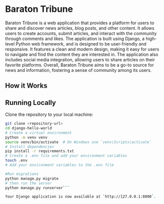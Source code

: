 # Baraton Tribune

Baraton Tribune is a web application that provides a platform for users to share and discover news articles, blog posts, and other content.
It allows users to create accounts, submit articles, and interact with the community through comments and likes.
The application is built using Django, a high-level Python web framework, and is designed to be user-friendly and responsive.
It features a clean and modern design, making it easy for users to navigate and find the content they are interested in. 
The application also includes social media integration, allowing users to share articles on their favorite platforms. 
Overall, Baraton Tribune aims to be a go-to source for news and information, fostering a sense of community among its users. 




## How it Works




## Running Locally
Clone the repository to your local machine:
```bash
git clone <repository-url>
cd django-hello-world
# Create a virtual environment
python -m venv venv
source venv/bin/activate  # On Windows use `venv\Scripts\activate`
# Install dependencies
pip install -r requirements.txt
# Create a .env file and add your environment variables
touch .env
# Add your environment variables to the .env file
```
```bash
#Run migrations
python manage.py migrate
# then run the server
python manage.py runserver```

Your Django application is now available at `http://127.0.0.1:8000`.


